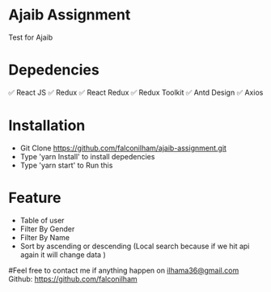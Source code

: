 # Ajaib Assignment

Test for Ajaib

# Depedencies
✅ React JS
✅ Redux
✅ React Redux
✅ Redux Toolkit
✅ Antd Design
✅ Axios

# Installation

- Git Clone https://github.com/falconilham/ajaib-assignment.git
- Type 'yarn Install' to install depedencies
- Type 'yarn start' to Run this 

# Feature

- Table of user
- Filter By Gender
- Filter By Name
- Sort by ascending or descending (Local search because if we hit api again it will change data )

#Feel free to contact me if anything happen on ilhama36@gmail.com Github: https://github.com/falconilham
